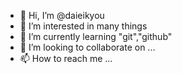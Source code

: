 - 👋 Hi, I’m @daieikyou
- 👀 I’m interested in many things
- 🌱 I’m currently learning "git","github"
- 💞️ I’m looking to collaborate on ...
- 📫 How to reach me ...

<!---
daieikyou/daieikyou is a ✨ special ✨ repository because its `README.md` (this file) appears on your GitHub profile.
You can click the Preview link to take a look at your changes.
--->
